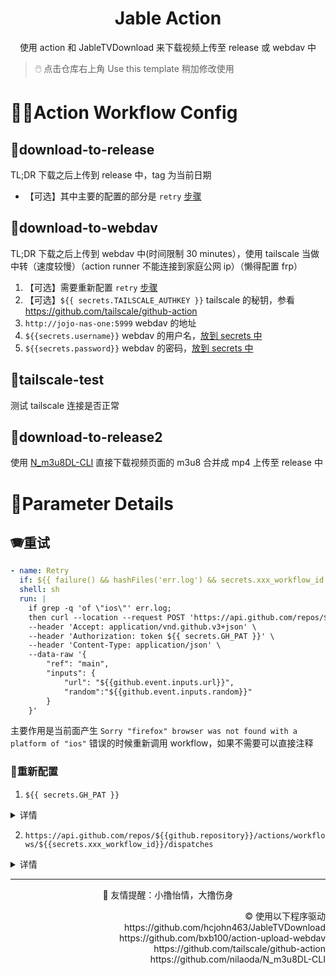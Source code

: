 <h1 align="center">Jable Action</h1>
<p align="center">
使用 action 和 JableTVDownload 来下载视频上传至 release 或 webdav 中
</p>

> 🖱️ 点击仓库右上角 Use this template 稍加修改使用

# 🧑‍🚀Action Workflow Config 

## 🔽download-to-release

TL;DR 下载之后上传到 release 中，tag 为当前日期

* 【可选】其中主要的配置的部分是 `retry` [步骤](#retry)


## 🔽download-to-webdav

TL;DR 下载之后上传到 webdav 中(时间限制 30 minutes），使用 tailscale 当做中转（速度较慢）（action runner 不能连接到家庭公网 ip）（懒得配置 frp）

1. 【可选】需要重新配置 `retry` [步骤](#retry)
2. 【可选】`${{ secrets.TAILSCALE_AUTHKEY }}` tailscale 的秘钥，参看 https://github.com/tailscale/github-action
3. `http://jojo-nas-one:5999` webdav 的地址
4. `${{secrets.username}}` webdav 的用户名，[放到 secrets 中](https://docs.github.com/en/actions/security-guides/encrypted-secrets)
5. `${{secrets.password}}` webdav 的密码，[放到 secrets 中](https://docs.github.com/en/actions/security-guides/encrypted-secrets)

## 🔽tailscale-test

测试 tailscale 连接是否正常

## 🔽download-to-release2

使用 [N_m3u8DL-CLI](https://github.com/nilaoda/N_m3u8DL-CLI) 直接下载视频页面的 m3u8 合并成 mp4 上传至 release 中

# 🧮Parameter Details

<a id="retry"></a>
## 🪗重试

```yaml
- name: Retry
  if: ${{ failure() && hashFiles('err.log') && secrets.xxx_workflow_id != '' }}
  shell: sh
  run: |
    if grep -q 'of \"ios\"' err.log;
    then curl --location --request POST 'https://api.github.com/repos/${{github.repository}}/actions/workflows/${{secrets.xxx_workflow_id}}/dispatches' \
    --header 'Accept: application/vnd.github.v3+json' \
    --header 'Authorization: token ${{ secrets.GH_PAT }}' \
    --header 'Content-Type: application/json' \
    --data-raw '{
        "ref": "main",
        "inputs": {
            "url": "${{github.event.inputs.url}}",
            "random":"${{github.event.inputs.random}}"
        }
    }'
```

主要作用是当前面产生 `Sorry "firefox" browser was not found with a platform of "ios"` 错误的时候重新调用 workflow，如果不需要可以直接注释
### 🔐重新配置

1. `${{ secrets.GH_PAT }}`

<details>
<summary>详情</summary>
<br>
申请一个 token，注意需要 Update GitHub Action workflows 的权限，[放到 secrets 中](https://docs.github.com/en/actions/security-guides/encrypted-secrets)

![image](https://user-images.githubusercontent.com/20685961/151335371-0dbc2f04-25bf-455a-b33e-4d001561798a.png)

</details>


2. `https://api.github.com/repos/${{github.repository}}/actions/workflows/${{secrets.xxx_workflow_id}}/dispatches`

<details>
<summary>详情</summary>
<br>
获取你仓库下当前的 workflow 的 id，然后添加到 secrets 中，注意不同 yaml 文件中对应的名称不同。

> API 文档：https://docs.github.com/en/rest/reference/actions#list-repository-workflows

</details>


----


<p align="center"> 
  🤝 友情提醒：小撸怡情，大撸伤身
</p>

<p align="right">
  ©️ 使用以下程序驱动 <br>
  https://github.com/hcjohn463/JableTVDownload <br>
  https://github.com/bxb100/action-upload-webdav <br>
  https://github.com/tailscale/github-action <br>
  https://github.com/nilaoda/N_m3u8DL-CLI <br>
</p>

